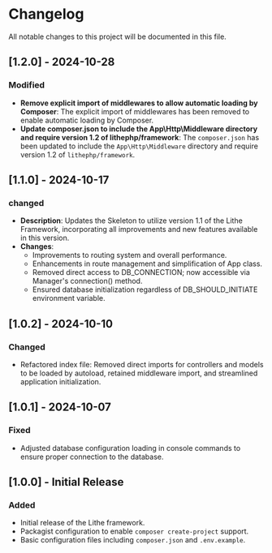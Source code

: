 # Changelog

All notable changes to this project will be documented in this file.

## [1.2.0] - 2024-10-28

### Modified
- **Remove explicit import of middlewares to allow automatic loading by Composer**: The explicit import of middlewares has been removed to enable automatic loading by Composer.
- **Update composer.json to include the App\Http\Middleware directory and require version 1.2 of lithephp/framework**: The `composer.json` has been updated to include the `App\Http\Middleware` directory and require version 1.2 of `lithephp/framework`.

## [1.1.0] - 2024-10-17

### changed

- **Description**: Updates the Skeleton to utilize version 1.1 of the Lithe Framework, incorporating all improvements and new features available in this version.
- **Changes**:
  - Improvements to routing system and overall performance.
  - Enhancements in route management and simplification of App class.
  - Removed direct access to DB_CONNECTION; now accessible via Manager's connection() method.
  - Ensured database initialization regardless of DB_SHOULD_INITIATE environment variable.

## [1.0.2] - 2024-10-10

### Changed
- Refactored index file: Removed direct imports for controllers and models to be loaded by autoload, retained middleware import, and streamlined application initialization.

## [1.0.1] - 2024-10-07

### Fixed
- Adjusted database configuration loading in console commands to ensure proper connection to the database.

## [1.0.0] - Initial Release

### Added
- Initial release of the Lithe framework.
- Packagist configuration to enable `composer create-project` support.
- Basic configuration files including `composer.json` and `.env.example`.
